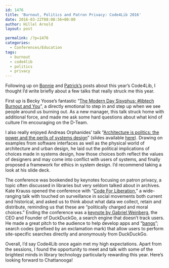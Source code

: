 ```yaml
---
id: 1476
title: 'Burnout, Politics and Patron Privacy: Code4Lib 2016'
date: 2016-03-22T08:08:56+00:00
author: Hillel Arnold
layout: post

permalink: /?p=1476
categories:
  - Conferences/Education
tags:
  - burnout
  - code4lib
  - politics
  - privacy
---
```

Following up on [Bonnie](http://blog.rockarch.org/?p=1472) and [Patrick’s](http://blog.rockarch.org/?p=1474) posts about this year’s Code4Lib, I thought I’d write briefly about a few talks that really struck me this year.<!--more-->

First up is Becky Yoose’s fantastic “[The Modern Day Sisyphus: #libtech Burnout and You](http://2016.code4lib.org/The-Modern-Day-Sisyphus-libtech-Burnout-and-You)”, a directly emotional to step in and step up when we see people around us burning out. As a new manager, this talk struck home with additional force, and made me ask some hard questions about what kind of culture I’m encouraging on the D-Team.

I also really enjoyed Andreas Orphanides’ talk “[Architecture is politics: the power and the perils of systems design](http://2016.code4lib.org/Architecture-is-politics-the-power-and-the-perils-of-systems-design)” (slides available [here](https://docs.google.com/presentation/d/180dMBG26xMYB9gfIotoUyCBQfO3XfmHiJGQjvn58GwY/edit?pref=2&pli=1#slide=id.ged47dc080_0_0)). Drawing on examples from software interfaces as well as the physical world of architecture and urban design, he laid out the political implications of choices made in systems design, how those choices both reflect the values of designers and may come into conflict with users of systems, and finally proposed a framework for ethics in system design. I’d recommend taking a look at his slide deck.

The conference was bookended by keynotes focusing on patron privacy, a topic often discussed in libraries but very seldom talked about in archives. Kate Krauss opened the conference with “[Code For Liberation](http://2016.code4lib.org/Kate-Krauss),” a wide-ranging talk with touched on surveillance in social movements both current and historical, and asked us to think about what data we collect, retain and distribute, reminding us that these are “politically charged and moral choices.” Ending the conference was a [keynote by Gabriel Weinberg](http://2016.code4lib.org/Gabriel-Weinberg), the CEO and Founder of DuckDuckGo, a search engine that doesn’t track users. He made a great pitch to the audience to help develop apps and “[bangs](https://duckduckgo.com/bang)”; search codes (prefixed by an exclamation mark) that allow users to perform site-specific searches directly and anonymously from DuckDuckGo.

Overall, I’d say Code4Lib once again met my high expectations. Apart from the sessions, I found the opportunity to meet and talk with some of the brightest minds in library technology particularly rewarding this year. Here’s looking forward to Chattanooga!